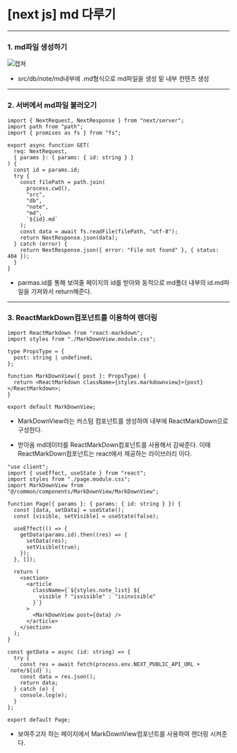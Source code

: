 # [next js] md 다루기

---

### 1. md파일 생성하기

![캡쳐](/img/deve/md2/2.md_md생성.png)

- src/db/note/md내부에 .md형식으로 md파일을 생성 밑 내부 컨텐츠 생성

---

### 2. 서버에서 md파일 불러오기

```
import { NextRequest, NextResponse } from "next/server";
import path from "path";
import { promises as fs } from "fs";

export async function GET(
  req: NextRequest,
  { params }: { params: { id: string } }
) {
  const id = params.id;
  try {
    const filePath = path.join(
      process.cwd(),
      "src",
      "db",
      "note",
      "md",
      `${id}.md`
    );
    const data = await fs.readFile(filePath, "utf-8");
    return NextResponse.json(data);
  } catch (error) {
    return NextResponse.json({ error: "File not found" }, { status: 404 });
  }
}
```

- parmas.id를 통해 보여줄 페이지의 id를 받아와 동적으로 md폴더 내부의 id.md파일을 가져와서 return해준다.

---

### 3. ReactMarkDown컴포넌트를 이용하여 렌더링

```
import ReactMarkdown from "react-markdown";
import styles from "./MarkDownView.module.css";

type PropsType = {
  post: string | undefined;
};

function MarkDownView({ post }: PropsType) {
  return <ReactMarkdown className={styles.markdownview}>{post}</ReactMarkdown>;
}

export default MarkDownView;
```

- MarkDownView라는 커스텀 컴포넌트를 생성하여 내부에 ReactMarkDown으로 구성한다.

- 받아옴 md데이터를 ReactMarkDown컴포넌트를 사용해서 감싸준다. 이때 ReactMarkDown컴포넌트는 react에서 제공하는 라이브러리 이다.

```
"use client";
import { useEffect, useState } from "react";
import styles from "./page.module.css";
import MarkDownView from "@/common/components/MarkDownView/MarkDownView";

function Page({ params }: { params: { id: string } }) {
  const [data, setData] = useState();
  const [visible, setVisible] = useState(false);

  useEffect(() => {
    getData(params.id).then((res) => {
      setData(res);
      setVisible(true);
    });
  }, []);

  return (
    <section>
      <article
        className={`${styles.note_list} ${
          visible ? "isvisible" : "isinvisible"
        }`}
      >
        <MarkDownView post={data} />
      </article>
    </section>
  );
}

const getData = async (id: string) => {
  try {
    const res = await fetch(process.env.NEXT_PUBLIC_API_URL + `note/${id}`);
    const data = res.json();
    return data;
  } catch (e) {
    console.log(e);
  }
};

export default Page;
```

- 보여주고자 하는 페이지에서 MarkDownView컴포넌트를 사용하여 렌더링 시켜준다.
